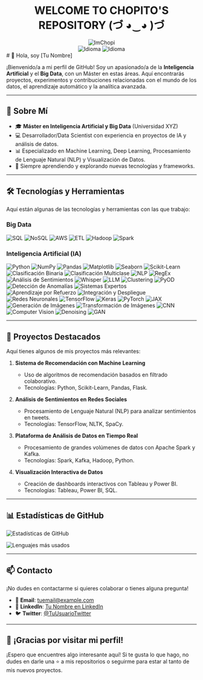 <div align="center">
        <h1>WELCOME TO CHOPITO'S REPOSITORY (づ ◕‿◕ )づ</h1>
        <img src="https://komarev.com/ghpvc/?username=ImChopi" alt="ImChopi"/>
        <br>
        <img src="https://img.shields.io/badge/Nat-🇪🇸-%23aaaaaa.svg?style=flat" alt="Idioma"/>
        <img src="https://img.shields.io/badge/B1-🇬🇧-%23aaaaaa.svg?style=flat" alt="Idioma"/>
        <br>
</div>
# 👋 Hola, soy [Tu Nombre] 

¡Bienvenido/a a mi perfil de GitHub! Soy un apasionado/a de la **Inteligencia Artificial** y el **Big Data**, con un Máster en estas áreas. Aquí encontrarás proyectos, experimentos y contribuciones relacionadas con el mundo de los datos, el aprendizaje automático y la analítica avanzada.

---

## 🚀 Sobre Mí

- 🎓 **Máster en Inteligencia Artificial y Big Data** (Universidad XYZ)
- 💻 Desarrollador/Data Scientist con experiencia en proyectos de IA y análisis de datos.
- 📊 Especializado en Machine Learning, Deep Learning, Procesamiento de Lenguaje Natural (NLP) y Visualización de Datos.
- 🌱 Siempre aprendiendo y explorando nuevas tecnologías y frameworks.

---

## 🛠 Tecnologías y Herramientas

Aquí están algunas de las tecnologías y herramientas con las que trabajo:

### Big Data
![SQL](https://img.shields.io/badge/SQL-4479A1?style=for-the-badge&logo=mysql&logoColor=white)
![NoSQL](https://img.shields.io/badge/NoSQL-47A248?style=for-the-badge&logo=mongodb&logoColor=white)
![AWS](https://img.shields.io/badge/AWS-232F3E?style=for-the-badge&logo=amazonaws&logoColor=white)
![ETL](https://img.shields.io/badge/ETL-FF6F00?style=for-the-badge&logo=apachekafka&logoColor=white)
![Hadoop](https://img.shields.io/badge/Hadoop-66CCFF?style=for-the-badge&logo=apachehadoop&logoColor=black)
![Spark](https://img.shields.io/badge/Spark-E25A1C?style=for-the-badge&logo=apachespark&logoColor=white)

### Inteligencia Artificial (IA)
![Python](https://img.shields.io/badge/Python-3776AB?style=for-the-badge&logo=python&logoColor=white)
![NumPy](https://img.shields.io/badge/NumPy-013243?style=for-the-badge&logo=numpy&logoColor=white)
![Pandas](https://img.shields.io/badge/Pandas-150458?style=for-the-badge&logo=pandas&logoColor=white)
![Matplotlib](https://img.shields.io/badge/Matplotlib-11557C?style=for-the-badge&logo=matplotlib&logoColor=white)
![Seaborn](https://img.shields.io/badge/Seaborn-4B77BE?style=for-the-badge&logo=seaborn&logoColor=white)
![Scikit-Learn](https://img.shields.io/badge/Scikit_Learn-F7931E?style=for-the-badge&logo=scikit-learn&logoColor=white)
![Clasificación Binaria](https://img.shields.io/badge/Clasificación_Binaria-008CBA?style=for-the-badge)
![Clasificación Multiclase](https://img.shields.io/badge/Clasificación_Multiclase-FF6F00?style=for-the-badge)
![NLP](https://img.shields.io/badge/NLP-4B77BE?style=for-the-badge&logo=natural-language-processing&logoColor=white)
![RegEx](https://img.shields.io/badge/RegEx-009688?style=for-the-badge&logo=regex&logoColor=white)
![Análisis de Sentimientos](https://img.shields.io/badge/Análisis_de_Sentimientos-FF6F00?style=for-the-badge)
![Whisper](https://img.shields.io/badge/Whisper-000000?style=for-the-badge&logo=openai&logoColor=white)
![LLM](https://img.shields.io/badge/LLM-000000?style=for-the-badge&logo=openai&logoColor=white)
![Clustering](https://img.shields.io/badge/Clustering-008CBA?style=for-the-badge)
![PyOD](https://img.shields.io/badge/PyOD-FF6F00?style=for-the-badge)
![Detección de Anomalías](https://img.shields.io/badge/Detección_de_Anomalías-FF6F00?style=for-the-badge)
![Sistemas Expertos](https://img.shields.io/badge/Sistemas_Expertos-008CBA?style=for-the-badge)
![Aprendizaje por Refuerzo](https://img.shields.io/badge/Aprendizaje_por_Refuerzo-FF6F00?style=for-the-badge)
![Integración y Despliegue](https://img.shields.io/badge/Integración_y_Despliegue-008CBA?style=for-the-badge)
![Redes Neuronales](https://img.shields.io/badge/Redes_Neuronales-FF6F00?style=for-the-badge)
![TensorFlow](https://img.shields.io/badge/TensorFlow-FF6F00?style=for-the-badge&logo=tensorflow&logoColor=white)
![Keras](https://img.shields.io/badge/Keras-D00000?style=for-the-badge&logo=keras&logoColor=white)
![PyTorch](https://img.shields.io/badge/PyTorch-EE4C2C?style=for-the-badge&logo=pytorch&logoColor=white)
![JAX](https://img.shields.io/badge/JAX-000000?style=for-the-badge&logo=jax&logoColor=white)
![Generación de Imágenes](https://img.shields.io/badge/Generación_de_Imágenes-008CBA?style=for-the-badge)
![Transformación de Imágenes](https://img.shields.io/badge/Transformación_de_Imágenes-FF6F00?style=for-the-badge)
![CNN](https://img.shields.io/badge/CNN-008CBA?style=for-the-badge)
![Computer Vision](https://img.shields.io/badge/Computer_Vision-FF6F00?style=for-the-badge)
![Denoising](https://img.shields.io/badge/Denoising-008CBA?style=for-the-badge)
![GAN](https://img.shields.io/badge/GAN-FF6F00?style=for-the-badge)

---

## 📂 Proyectos Destacados

Aquí tienes algunos de mis proyectos más relevantes:

1. **Sistema de Recomendación con Machine Learning**  
   - Uso de algoritmos de recomendación basados en filtrado colaborativo.
   - Tecnologías: Python, Scikit-Learn, Pandas, Flask.

2. **Análisis de Sentimientos en Redes Sociales**  
   - Procesamiento de Lenguaje Natural (NLP) para analizar sentimientos en tweets.
   - Tecnologías: TensorFlow, NLTK, SpaCy.

3. **Plataforma de Análisis de Datos en Tiempo Real**  
   - Procesamiento de grandes volúmenes de datos con Apache Spark y Kafka.
   - Tecnologías: Spark, Kafka, Hadoop, Python.

4. **Visualización Interactiva de Datos**  
   - Creación de dashboards interactivos con Tableau y Power BI.
   - Tecnologías: Tableau, Power BI, SQL.

---

## 📊 Estadísticas de GitHub

![Estadísticas de GitHub](https://github-readme-stats.vercel.app/api?username=imchopi&show_icons=true&theme=radical)

![Lenguajes más usados](https://github-readme-stats.vercel.app/api/top-langs/?username=imchopi&layout=compact&theme=radical)

---

## 📫 Contacto

¡No dudes en contactarme si quieres colaborar o tienes alguna pregunta!

- 📧 **Email**: [tuemail@example.com](mailto:tuemail@example.com)
- 💼 **LinkedIn**: [Tu Nombre en LinkedIn](https://www.linkedin.com/in/tuperfil)
- 🐦 **Twitter**: [@TuUsuarioTwitter](https://twitter.com/TuUsuarioTwitter)

---

## 🌟 ¡Gracias por visitar mi perfil!

¡Espero que encuentres algo interesante aquí! Si te gusta lo que hago, no dudes en darle una ⭐ a mis repositorios o seguirme para estar al tanto de mis nuevos proyectos.
